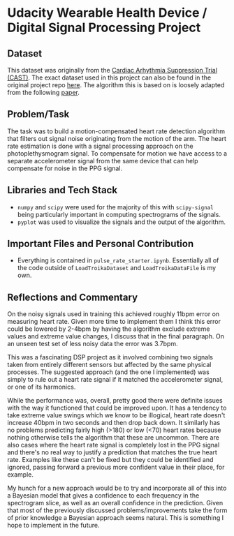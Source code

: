 # Udacity Wearable Health Device / Digital Signal Processing Project

## Dataset

This dataset was originally from the [Cardiac Arhythmia Suppression Trial (CAST)](https://physionet.org/content/crisdb/1.0.0/). The exact dataset used in this project can also be found in the original project repo [here](https://github.com/udacity/nd320-c4-wearable-data-project-starter). The algorithm this is based on is loosely adapted from the following [paper](https://arxiv.org/pdf/1409.5181.pdf).

## Problem/Task

The task was to build a motion-compensated heart rate detection algorithm that filters out signal noise originating from the motion of the arm. The heart rate estimation is done with a signal processing approach on the photoplethysmogram signal. To compensate for motion we have access to a separate accelerometer signal from the same device that can help compensate for noise in the PPG signal.

## Libraries and Tech Stack

- `numpy` and `scipy` were used for the majority of this with `scipy-signal` being particularly important in computing spectrograms of the signals.
- `pyplot` was used to visualize the signals and the output of the algorithm.

## Important Files and Personal Contribution

- Everything is contained in `pulse_rate_starter.ipynb`. Essentially all of the code outside of `LoadTroikaDataset` and `LoadTroikaDataFile` is my own.

## Reflections and Commentary

On the noisy signals used in training this achieved roughly 11bpm error on measuring heart rate. Given more time to implement them I think this error could be lowered by 2-4bpm by having the algorithm exclude extreme values and extreme value changes, I discuss that in the final paragraph. On an unseen test set of less noisy data the error was 3.7bpm.

This was a fascinating DSP project as it involved combining two signals taken from entirely different sensors but affected by the same physical processes. The suggested approach (and the one I implemented) was simply to rule out a heart rate signal if it matched the accelerometer signal, or one of its harmonics.

While the performance was, overall, pretty good there were definite issues with the way it functioned that could be improved upon. It has a tendency to take extreme value swings which we know to be illogical, heart rate doesn't increase 40bpm in two seconds and then drop back down. It similarly has no problems predicting fairly high (>180) or low (<70) heart rates because nothing otherwise tells the algorithm that these are uncommon. There are also cases where the heart rate signal is completely lost in the PPG signal and there's no real way to justify a prediction that matches the true heart rate. Examples like these can't be fixed but they could be identified and ignored, passing forward a previous more confident value in their place, for example.

My hunch for a new approach would be to try and incorporate all of this into a Bayesian model that gives a confidence to each frequency in the spectrogram slice, as well as an overall confidence in the prediction. Given that most of the previously discussed problems/improvements take the form of prior knowledge a Bayesian approach seems natural. This is something I hope to implement in the future. 

